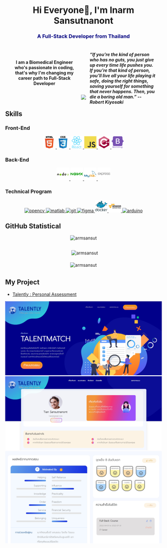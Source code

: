 <h1 align="center">Hi Everyone👋, I'm Inarm Sansutnanont</h1>
<h3 style= "color : #000080" align="center">A Full-Stack Developer from Thailand</h3>

<div style= " margin : 20px; margin-Top : 20px; display : flex; justify-content : center; align-items : center">
        <h4 style = "text-align : center; width : 400px; height : 100px; margin-right : 20px;  transform : translateY(25%)">I am a Biomedical Engineer who's passionate in coding, that's why I'm changing my career path to Full-Stack Developer</h4>
        <h4 style = "font-style : italic; width : 400px; height : 100px; margin-left : 20px;">“If you’re the kind of person who has no guts, you just give up every time life pushes you. If you’re that kind of person, you’ll live all your life playing it safe, doing the right things, saving yourself for something that never happens. Then, you die a boring old man.” -- Robert Kiyosaki</h4>
</div>

<p align="center">
    <img  width = "650px"  src ="https://images.unsplash.com/photo-1504805572947-34fad45aed93?ixlib=rb-1.2.1&ixid=MnwxMjA3fDB8MHxwaG90by1wYWdlfHx8fGVufDB8fHx8&auto=format&fit=crop&w=1170&q=80"/>
</p>

## Skills

### Front-End

<p align="center">
     <a href="https://www.w3.org/html/" target="_blank" rel="noreferrer"> 
            <img src="https://raw.githubusercontent.com/devicons/devicon/master/icons/html5/html5-original-wordmark.svg" alt="html5" width="40" height="40"/> </a>
    <a href="https://www.w3schools.com/css/" target="_blank" rel="noreferrer"> 
            <img src="https://raw.githubusercontent.com/devicons/devicon/master/icons/css3/css3-original-wordmark.svg" alt="css3" width="40" height="40"/> </a> 
     <a margin = "55px" href="https://reactjs.org/" target="_blank" rel="noreferrer"> 
                <img src="https://raw.githubusercontent.com/devicons/devicon/master/icons/react/react-original-wordmark.svg" alt="react" width="40" height="40"/> </a> 
     <a href="https://developer.mozilla.org/en-US/docs/Web/JavaScript" target="_blank" rel="noreferrer"> 
            <img src="https://raw.githubusercontent.com/devicons/devicon/master/icons/javascript/javascript-original.svg" alt="javascript" width="40" height="40"/> </a> 
    <a href="https://www.w3schools.com/cpp/" target="_blank" rel="noreferrer"> 
            <img src="https://raw.githubusercontent.com/devicons/devicon/master/icons/cplusplus/cplusplus-original.svg" alt="cplusplus" width="40" height="40"/> </a> 
    <a href="https://getbootstrap.com" target="_blank" rel="noreferrer"> 
            <img src="https://raw.githubusercontent.com/devicons/devicon/master/icons/bootstrap/bootstrap-plain-wordmark.svg" alt="bootstrap" width="40" height="40"/> </a> 
</p>

### Back-End 

<p align="center">
    <a href="https://nodejs.org" target="_blank" rel="noreferrer"> 
            <img src="https://raw.githubusercontent.com/devicons/devicon/master/icons/nodejs/nodejs-original-wordmark.svg" alt="nodejs" width="40" height="40"/> </a> 
    <a href="https://www.nginx.com" target="_blank" rel="noreferrer"> 
            <img src="https://raw.githubusercontent.com/devicons/devicon/master/icons/nginx/nginx-original.svg" alt="nginx" width="40" height="40"/> </a> 
    <a href="https://www.mysql.com/" target="_blank" rel="noreferrer"> 
            <img src="https://raw.githubusercontent.com/devicons/devicon/master/icons/mysql/mysql-original-wordmark.svg" alt="mysql" width="40" height="40"/> </a> 
    <a href="https://expressjs.com" target="_blank" rel="noreferrer"> 
            <img src="https://raw.githubusercontent.com/devicons/devicon/master/icons/express/express-original-wordmark.svg" alt="express" width="40" height="40"/> </a> 
      
</p>

### Technical Program

<p align="center">
    <a href="https://opencv.org/" target="_blank" rel="noreferrer"> 
            <img src="https://www.vectorlogo.zone/logos/opencv/opencv-icon.svg" alt="opencv" width="40" height="40"/> </a> 
    <a href="https://www.mathworks.com/" target="_blank" rel="noreferrer"> 
            <img src="https://upload.wikimedia.org/wikipedia/commons/2/21/Matlab_Logo.png" alt="matlab" width="40" height="40"/> </a> 
    <a href="https://git-scm.com/" target="_blank" rel="noreferrer"> 
            <img src="https://www.vectorlogo.zone/logos/git-scm/git-scm-icon.svg" alt="git" width="40" height="40"/> </a> 
    <a href="https://www.figma.com/" target="_blank" rel="noreferrer"> 
            <img src="https://www.vectorlogo.zone/logos/figma/figma-icon.svg" alt="figma" width="40" height="40"/> </a> 
    <a href="https://www.docker.com/" target="_blank" rel="noreferrer"> 
            <img src="https://raw.githubusercontent.com/devicons/devicon/master/icons/docker/docker-original-wordmark.svg" alt="docker" width="40" height="40"/> </a>
    <a href="https://aws.amazon.com" target="_blank" rel="noreferrer"> 
            <img src="https://raw.githubusercontent.com/devicons/devicon/master/icons/amazonwebservices/amazonwebservices-original-wordmark.svg" alt="aws" width="40" height="40"/> </a> 
     <a href="https://www.arduino.cc/" target="_blank" rel="noreferrer"> 
            <img src="https://cdn.worldvectorlogo.com/logos/arduino-1.svg" alt="arduino" width="40" height="40"/> </a> 
     
</p>

## GitHub Statistical

<p align="center" >
        <img src="https://github-readme-stats.vercel.app/api/top-langs?username=armsansut&show_icons=true&locale=en&layout=compact" alt="armsansut" />
</p>
<div style= "display: flex; flex-direction: column; justify-content : center; align-items: center">
        <p style = "margin : 15px" align = "center">&nbsp
                <img align="center" src="https://github-readme-stats.vercel.app/api?username=armsansut&show_icons=true&locale=en" alt="armsansut" />
        </p>
        <p style = "margin : 5px" align = "center">
                <img align="center" src="https://github-readme-streak-stats.herokuapp.com/?user=armsansut&" alt="armsansut" />
        </p>

</div>



## My Project

- [ Talently : Personal Assessment](http://54.179.56.185/)
<div>
        <img src = "https://github.com/ArmSanSut/ArmSanSut/blob/master/images/1657594553445.jpg"/>
        <img src = "https://github.com/ArmSanSut/ArmSanSut/blob/master/images/1657594583225.jpg"/>
        <img src = "https://github.com/ArmSanSut/ArmSanSut/blob/master/images/1657594611676.jpg" />
</div>


